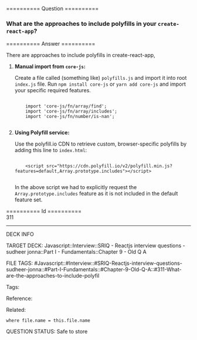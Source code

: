 ========== Question ==========  

### What are the approaches to include polyfills in your `create-react-app`?  

========== Answer ==========  

There are approaches to include polyfills in create-react-app,

1.  **Manual import from `core-js`:**

    Create a file called (something like) `polyfills.js` and import it into root `index.js` file. Run `npm install core-js` or `yarn add core-js` and import your specific required features.

    <!-- codeblock-start -->
    <pre><code class="hljs language-javascript">
        <span class="hljs-keyword">import</span> <span class="hljs-string">'core-js/fn/array/find'</span>;
        <span class="hljs-keyword">import</span> <span class="hljs-string">'core-js/fn/array/includes'</span>;
        <span class="hljs-keyword">import</span> <span class="hljs-string">'core-js/fn/number/is-nan'</span>;
        </code></pre>
    <!-- codeblock-end -->

2.  **Using Polyfill service:**

    Use the polyfill.io CDN to retrieve custom, browser-specific polyfills by adding this line to `index.html`:

    <!-- codeblock-start -->
    <pre><code class="hljs language-html">
        <span class="hljs-tag">&#x3C;<span class="hljs-name">script</span> <span class="hljs-attr">src</span>=<span class="hljs-string">"https://cdn.polyfill.io/v2/polyfill.min.js?features=default,Array.prototype.includes"</span>></span><span class="hljs-tag">&#x3C;/<span class="hljs-name">script</span>></span>
        </code></pre>
    <!-- codeblock-end -->

    In the above script we had to explicitly request the `Array.prototype.includes` feature as it is not included in the default feature set.

========== Id ==========  
311

---

DECK INFO

TARGET DECK: Javascript::Interview::SRIQ - Reactjs interview questions - sudheer jonna::Part I - Fundamentals::Chapter 9 - Old Q A

FILE TAGS: #Javascript::#Interview::#SRIQ-Reactjs-interview-questions-sudheer-jonna::#Part-I-Fundamentals::#Chapter-9-Old-Q-A::#311-What-are-the-approaches-to-include-polyfil

Tags:

Reference:

Related:

```dataview
where file.name = this.file.name
```
QUESTION STATUS: Safe to store
